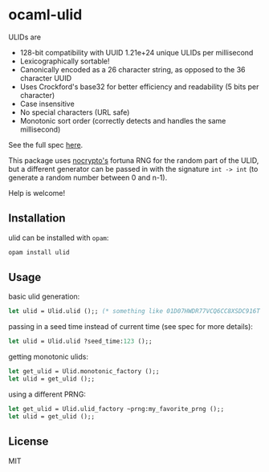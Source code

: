 # ocaml-ulid

ULIDs are 
- 128-bit compatibility with UUID
1.21e+24 unique ULIDs per millisecond
- Lexicographically sortable!
- Canonically encoded as a 26 character string, as opposed to the 36 character UUID
- Uses Crockford's base32 for better efficiency and readability (5 bits per character)
- Case insensitive
- No special characters (URL safe)
- Monotonic sort order (correctly detects and handles the same millisecond)

See the full spec [here](https://github.com/ulid/spec).

This package uses [nocrypto's](https://github.com/mirleft/ocaml-nocrypto) fortuna RNG for the random part of the ULID, but a different generator can be passed in with the signature `int -> int` (to generate a random number between 0 and n-1).

Help is welcome!

## Installation
ulid can be installed with `opam`:

```bash
opam install ulid
```

## Usage
basic ulid generation:
```ocaml
let ulid = Ulid.ulid ();; (* something like 01D07HWDR77VCQ6CC8XSDC916T *)
```

passing in a seed time instead of current time (see spec for more details):
```ocaml
let ulid = Ulid.ulid ?seed_time:123 ();;
```

getting monotonic ulids:
```ocaml
let get_ulid = Ulid.monotonic_factory ();;
let ulid = get_ulid ();;
```

using a different PRNG:
```ocaml
let get_ulid = Ulid.ulid_factory ~prng:my_favorite_prng ();;
let ulid = get_ulid ();;
```

## License
MIT